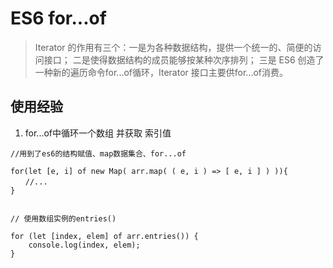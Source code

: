# ES6  for...of  

> Iterator 的作用有三个：一是为各种数据结构，提供一个统一的、简便的访问接口；
> 二是使得数据结构的成员能够按某种次序排列；
> 三是 ES6 创造了一种新的遍历命令for...of循环，Iterator 接口主要供for...of消费。


## 使用经验

1. for...of中循环一个数组 并获取 索引值

```
//用到了es6的结构赋值、map数据集合、for...of

for(let [e, i] of new Map( arr.map( ( e, i ) => [ e, i ] ) )){
　　//...
}


// 使用数组实例的entries()

for (let [index, elem] of arr.entries()) {
    console.log(index, elem);
}
```
